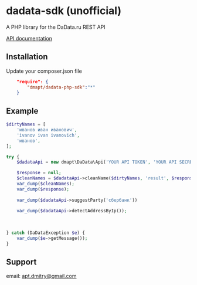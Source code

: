 dadata-sdk (unofficial)
=========================

A PHP library for the DaData.ru REST API


[API documentation](https://dadata.ru/api/)


## Installation ##
Update your composer.json file
``` json
    "require": {
        "dmapt/dadata-php-sdk":"*"
    }
```

## Example ##
``` php
$dirtyNames = [
    'иванов иван иванович',
    'ivanov ivan ivanovich',
    'иванов',
];

try {
	$dadataApi = new dmapt\DaData\Api('YOUR API TOKEN', 'YOUR API SECRET');

	$response = null;
	$cleanNames = $dadataApi->cleanName($dirtyNames, 'result', $response);
	var_dump($cleanNames);
	var_dump($response);
	
	var_dump($dadataApi->suggestParty('сбербанк'))
	
	var_dump($dadataApi->detectAddressByIp());
	
	
	
} catch (DaDataException $e) {
	var_dump($e->getMessage());
}
```

## Support ##
email: <apt.dmitry@gmail.com>